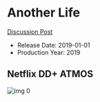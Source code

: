 # Another Life

[Discussion Post](https://www.avsforum.com/threads/bass-eq-for-filtered-movies.2995212/post-58386802)

* Release Date: 2019-01-01
* Production Year: 2019

## Netflix DD+ ATMOS

![img 0](https://i.imgur.com/StNDspA.jpg)

